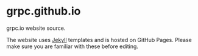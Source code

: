 # grpc.github.io
grpc.io website source.

The website uses [Jekyll](https://jekyllrb.com/) templates and is hosted on GitHub Pages. Please make sure you are familiar with these before editing.
